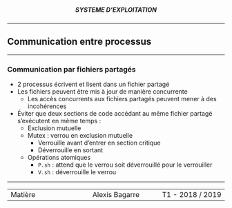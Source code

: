 <h5 style="text-align: center"> SYSTEME D'EXPLOITATION </h5>

------

## **Communication entre processus**

------

### Communication par fichiers partagés

- 2 processus écrivent et lisent dans un fichier partagé
- Les fichiers peuvent être mis à jour de manière concurrente
  - Les accès concurrents aux fichiers partagés peuvent mener à des incohérences
- Éviter que deux sections de code accédant au même fichier partagé s’exécutent en mème temps :
  - Exclusion mutuelle
  - Mutex : verrou en exclusion mutuelle
    - Verrouille avant d’entrer en section critique
    - Déverrouille en sortant
  - Opérations atomiques
    - `P.sh` :  attend que le verrou soit déverrouillé pour le verrouiller
    - `V.sh` : déverrouille le verrou





------

<table width="90%">
<tr>
<td style="width: 30%; text-align: left; background:transparent; border:0;">Matière</td>
<td style="width: 30%; text-align: center; background:transparent; border:0;">Alexis Bagarre</td>
<td style="width: 30%; text-align: right; background:transparent; border:0;">T1 - 2018 / 2019</td>
</tr>
</table>